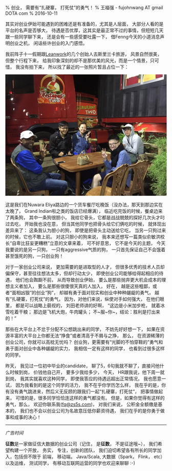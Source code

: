 % 创业， 需要有“扎硬寨， 打死仗”的勇气！
% 王福强 - fujohnwang AT gmail DOTA com
% 2016-10-11

其实对创业伊始可能遇到的困难还是有准备的，尤其是人层面， 大部分人看的是平台的名声是否够大， 待遇是否优厚，这其实是最正常不过的事情，但短短几天跟一些同学聊下来， 还是会有一些感受要吐露一下， 借Fenng今天的小道消息声明创业之机， 闲话些许创业的入门感悟。

我前阵子十一假期跟[Leanwork](https://www.lwork.com/)的几个创始人去斯里兰卡旅游， 风景自然很美， 但整个行程下来， 给我印象深刻的却不是那优美的风光，而是一个情景，只可惜， 我没有拍下来， 所以找了最近的一张照片暂且占位一下：

![](images/at-eliya-restaurant.JPG)

这是我们在Nuwara Eliya路边的一个货车餐厅吃晚饭（没办法，那天到那边实在太晚了， Grand Indian啦之类的饭店已经爆满）， 临近吃完饭的时候，餐桌边来了两条狗， 其中一条狗很胆小， 我给它骨头，它都是战战兢兢的探好几次头才叼过去吃， 开始我也没在意， 但当其他同学也把骨头给它们俩吃的时候， 就体现出差异来了： 这条我认为胆小的狗， 即使是把骨头主动送给它吃， 当另一只狗过来的时候，它也不敢上前。 对这只胆小的狗来说， 我本来还想写一篇类似俞敏洪校长“自卑比狂妄更糟糕”立意的文章来着， 可不好意思， 它不是今天的主题， 今天我要说的是另一只狗， 一只有aggressive气质的狗， 一只首先保证自己不会饿着甚至饿死的狗，一只创业狗！

对于一家创业公司来说， 更加需要的是进取型的人才， 但很多优秀的技术人员却偏保守，甚至往往想法太多，但却行动太少， 即使创业公司能够给得起相应的待遇， 他们也会踟蹰不前， 从而导致创业伊始， 要么是那些抛弃更大机会成本的理想主义者加入， 要么是那些很傻很天真的人加入， 好在， 越是这些粗鄙，或者“面相凶狠”的创业“狗”， 却越有勇于面对现实和创业中种种龌龊的勇气， 越有“扎硬寨，打死仗”的勇气， 因为，对他们来说，纵使对手如何强大， 在他们眼里， 都是可以战略上藐视的， 刘田老师讲的好啊， “这边是小米加步枪， 就着冰雪吃着干粮； 那边是飞机大炮，牛肉罐头； 不~服~你~，结论：胜利是打出来的！”

那些在大平台上不忿于分配不公想跳出来的同学， 不妨先好好想一下， 如果在资源丰富的大平台上你都无法“挣食”或者清高于不屑与之挣， 那么， 在资源稀薄的创业公司，你就可以高枕无忧吗？ 创业狗，更需要有“光脚的不怕穿鞋的”勇气和勇于面对创业中各种龌龊的实力， 我相信一定有这样的同学， 也看到过很多这样的同学。

昨天， 我见过一位初中毕业的candidate， 聊了5，6句我就不聊了，直接问他什么时候到岗， 价钱他自己开， 要多少我给多少， 今天， HR跟我说，他下周一就到岗， 我其实就喜欢这种同学， 即使我答应的待遇远超出正常情况， 我也愿意一试， 因为我看到的是这个同学的活力， 我不在乎你学历怎么样， 我在乎的是，你有没有勇气跳进来，然后义无反顾的跟我们一起“扎硬寨，打死仗”， 把事情做起来， 可惜的是，很多同学恰恰连这样的勇气都没有。 但是，如果你觉得有这样的勇气，那么， 欢迎你联系我(<fq@zs5s.com>)， 对我们来说， 公积金全额缴是基本的， 我们也不会以创业公司为名故意压低你薪资待遇， 我们在乎的是你勇于做事和成事的决心！


---

_广告时间_

**征数**是一家做征信大数据的创业公司（记住， 是**征数**， 不是征途哦~）， 我们希望构建一个开放， 务实， 专注，创新的团队， 我们迫切希望各有所长的同学加入，包括但不限于 前端， 移动端， Java/Scala, 大数据（Spark， Flink， etc）以及运维， 测试同学， 有移动互联网运营的同学也欢迎来聊聊 :-)








